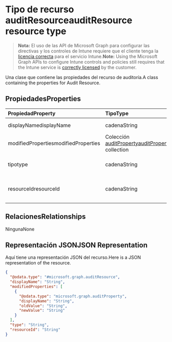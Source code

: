 # <a name="auditresource-resource-type"></a><span data-ttu-id="45003-101">Tipo de recurso auditResource</span><span class="sxs-lookup"><span data-stu-id="45003-101">auditResource resource type</span></span>

> <span data-ttu-id="45003-102">**Nota:** El uso de las API de Microsoft Graph para configurar las directivas y los controles de Intune requiere que el cliente tenga la [licencia correcta](https://go.microsoft.com/fwlink/?linkid=839381) para el servicio Intune.</span><span class="sxs-lookup"><span data-stu-id="45003-102">**Note:** Using the Microsoft Graph APIs to configure Intune controls and policies still requires that the Intune service is [correctly licensed](https://go.microsoft.com/fwlink/?linkid=839381) by the customer.</span></span>

<span data-ttu-id="45003-103">Una clase que contiene las propiedades del recurso de auditoría.</span><span class="sxs-lookup"><span data-stu-id="45003-103">A class containing the properties for Audit Resource.</span></span>
## <a name="properties"></a><span data-ttu-id="45003-104">Propiedades</span><span class="sxs-lookup"><span data-stu-id="45003-104">Properties</span></span>
|<span data-ttu-id="45003-105">Propiedad</span><span class="sxs-lookup"><span data-stu-id="45003-105">Property</span></span>|<span data-ttu-id="45003-106">Tipo</span><span class="sxs-lookup"><span data-stu-id="45003-106">Type</span></span>|<span data-ttu-id="45003-107">Descripción</span><span class="sxs-lookup"><span data-stu-id="45003-107">Description</span></span>|
|:---|:---|:---|
|<span data-ttu-id="45003-108">displayName</span><span class="sxs-lookup"><span data-stu-id="45003-108">displayName</span></span>|<span data-ttu-id="45003-109">cadena</span><span class="sxs-lookup"><span data-stu-id="45003-109">String</span></span>|<span data-ttu-id="45003-110">Nombre para mostrar.</span><span class="sxs-lookup"><span data-stu-id="45003-110">Display name.</span></span>|
|<span data-ttu-id="45003-111">modifiedProperties</span><span class="sxs-lookup"><span data-stu-id="45003-111">modifiedProperties</span></span>|<span data-ttu-id="45003-112">Colección [auditProperty](../resources/intune_auditing_auditproperty.md)</span><span class="sxs-lookup"><span data-stu-id="45003-112">[auditProperty](../resources/intune_auditing_auditproperty.md) collection</span></span>|<span data-ttu-id="45003-113">Lista de propiedades modificadas.</span><span class="sxs-lookup"><span data-stu-id="45003-113">List of modified properties.</span></span>|
|<span data-ttu-id="45003-114">tipo</span><span class="sxs-lookup"><span data-stu-id="45003-114">type</span></span>|<span data-ttu-id="45003-115">cadena</span><span class="sxs-lookup"><span data-stu-id="45003-115">String</span></span>|<span data-ttu-id="45003-116">Tipo del recurso de auditoría.</span><span class="sxs-lookup"><span data-stu-id="45003-116">Audit resource's type.</span></span>|
|<span data-ttu-id="45003-117">resourceId</span><span class="sxs-lookup"><span data-stu-id="45003-117">resourceId</span></span>|<span data-ttu-id="45003-118">cadena</span><span class="sxs-lookup"><span data-stu-id="45003-118">String</span></span>|<span data-ttu-id="45003-119">Identificador del recurso de auditoría.</span><span class="sxs-lookup"><span data-stu-id="45003-119">Audit resource's Id.</span></span>|

## <a name="relationships"></a><span data-ttu-id="45003-120">Relaciones</span><span class="sxs-lookup"><span data-stu-id="45003-120">Relationships</span></span>
<span data-ttu-id="45003-121">Ninguna</span><span class="sxs-lookup"><span data-stu-id="45003-121">None</span></span>
## <a name="json-representation"></a><span data-ttu-id="45003-122">Representación JSON</span><span class="sxs-lookup"><span data-stu-id="45003-122">JSON Representation</span></span>
<span data-ttu-id="45003-123">Aquí tiene una representación JSON del recurso.</span><span class="sxs-lookup"><span data-stu-id="45003-123">Here is a JSON representation of the resource.</span></span>
<!--{
  "blockType": "resource",
  "@odata.type": "microsoft.graph.auditResource"
}-->
``` json
{
  "@odata.type": "#microsoft.graph.auditResource",
  "displayName": "String",
  "modifiedProperties": [
    {
      "@odata.type": "microsoft.graph.auditProperty",
      "displayName": "String",
      "oldValue": "String",
      "newValue": "String"
    }
  ],
  "type": "String",
  "resourceId": "String"
}
```



